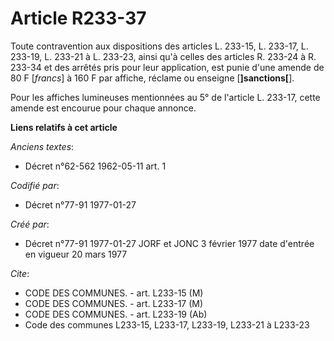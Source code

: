 # Article R233-37

Toute contravention aux dispositions des articles L. 233-15, L. 233-17, L. 233-19, L. 233-21 à L. 233-23, ainsi qu'à celles
des articles R. 233-24 à R. 233-34 et des arrêtés pris pour leur application, est punie d'une amende de 80 F [*francs*] à 160
F par affiche, réclame ou enseigne [**]sanctions[**].

Pour les affiches lumineuses mentionnées au 5° de l'article L. 233-17, cette amende est encourue pour chaque annonce.

**Liens relatifs à cet article**

_Anciens textes_:

  - Décret n°62-562 1962-05-11 art. 1

_Codifié par_:

  - Décret n°77-91 1977-01-27

_Créé par_:

  - Décret n°77-91 1977-01-27 JORF et JONC 3 février 1977 date d'entrée en vigueur 20 mars 1977

_Cite_:

  - CODE DES COMMUNES. - art. L233-15 (M)
  - CODE DES COMMUNES. - art. L233-17 (M)
  - CODE DES COMMUNES. - art. L233-19 (Ab)
  - Code des communes L233-15, L233-17, L233-19, L233-21 à L233-23
